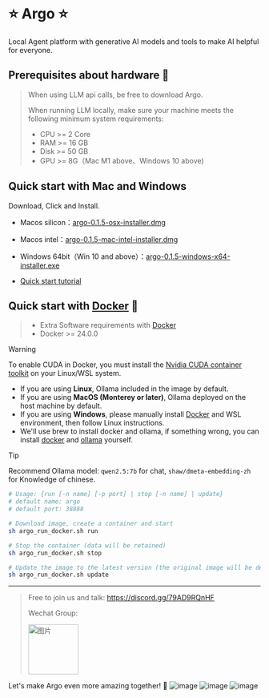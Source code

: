 # ⭐ Argo ⭐
Local Agent platform with generative AI models and tools to make AI helpful for everyone.

## Prerequisites about hardware 🐳

> When using LLM api calls, be free to download Argo.
> 
> When running LLM locally, make sure your machine meets the following minimum system requirements:
>
>- CPU >= 2 Core
>- RAM >= 16 GB
>- Disk >= 50 GB
>- GPU >= 8G（Mac M1 above、Windows 10 above)

## Quick start with Mac and Windows
Download, Click and Install.

- Macos silicon：[argo-0.1.5-osx-installer.dmg](https://github.com/xark-argo/argo/releases/download/v0.1.5/argo-0.1.5-osx-installer.dmg)
- Macos intel：[argo-0.1.5-mac-intel-installer.dmg](https://github.com/xark-argo/argo/releases/download/v0.1.5/argo-0.1.5-mac-intel-installer.dmg)
- Windows 64bit（Win 10 and above）：[argo-0.1.5-windows-x64-installer.exe](https://github.com/xark-argo/argo/releases/download/v0.1.5/argo-0.1.5-windows-installer.exe)

- [Quick start tutorial](https://docs.xark-argo.com/)

## Quick start with [Docker](https://www.docker.com/) 🐳
>- Extra Software requirements with [Docker](https://www.docker.com/)
>- Docker >= 24.0.0

> [!WARNING]  
> To enable CUDA in Docker, you must install the
> [Nvidia CUDA container toolkit](https://docs.nvidia.com/dgx/nvidia-container-runtime-upgrade/)
> on your Linux/WSL system.

- If you are using **Linux**, Ollama included in the image by default.
- If you are using **MacOS (Monterey or later)**, Ollama deployed on the host machine by default.
- If you are using **Windows**, please manually install [Docker](https://www.docker.com/) and WSL environment, then follow Linux instructions.
- We'll use brew to install docker and ollama, if something wrong, you can install [docker](https://www.docker.com/) and [ollama](https://ollama.com/download) yourself.

> [!TIP]  
> Recommend Ollama model: `qwen2.5:7b` for chat, `shaw/dmeta-embedding-zh` for Knowledge of chinese.

  ```bash    
  # Usage: {run [-n name] [-p port] | stop [-n name] | update}
  # default name: argo
  # default port: 38888
  
  # Download image, create a container and start
  sh argo_run_docker.sh run
  
  # Stop the container (data will be retained)
  sh argo_run_docker.sh stop
  
  # Update the image to the latest version (the original image will be deleted)
  sh argo_run_docker.sh update
  ```

---
> Free to join us and talk: https://discord.gg/79AD9RQnHF
> 
> Wechat Group:
>
> <img src="https://github.com/user-attachments/assets/ca0694f0-8311-4900-8731-3adca910c5a0" alt="图片" style="width:100px;height:100px;">

Let's make Argo even more amazing together! 💪
![image](https://github.com/user-attachments/assets/b1d38101-9a50-4eb7-ad00-8b464e889738)
![image](https://github.com/user-attachments/assets/25825314-3b5d-4223-8c9d-7f11dc64a09d)
![image](https://github.com/user-attachments/assets/c9e15ce7-ab02-4f1a-ac7d-16c47030876f)
